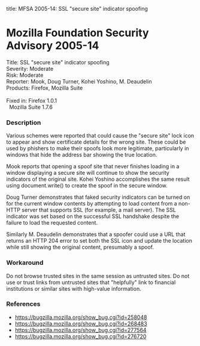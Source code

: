 title: MFSA 2005-14: SSL "secure site" indicator spoofing

<h1>Mozilla Foundation Security Advisory 2005-14</h1>

<p><span class="label">Title:</span>      SSL "secure site" indicator spoofing<br/>
<span class="label">Severity:</span>   Moderate<br/>
<span class="label">Risk:</span>       Moderate<br/>
<span class="label">Reporter:</span>   Mook, Doug Turner, Kohei Yoshino, M. Deaudelin<br/>
<span class="label">Products:</span>   Firefox, Mozilla Suite<br/>
<br/>
<span class="label">Fixed in:</span>   Firefox 1.0.1<br/>
<span class="label">&#160;</span>      Mozilla Suite 1.7.6</p>

<h3>Description</h3>

<p>Various schemes were reported that could cause the "secure site" lock icon
to appear and show certificate details for the wrong site. These could be
used by phishers to make their spoofs look more legitimate, particularly in
windows that hide the address bar showing the true location.</p>

<p>Mook reports that opening a spoof site that never finishes loading in a
window displaying a secure site will continue to show the security indicators
of the original site. Kohei Yoshino accomplishes the same result using
document.write() to create the spoof in the secure window.</p>

<p>Doug Turner demonstrates that faked security indicators can be turned
on for the current window contents by attempting to load content from a
non-HTTP server that supports SSL (for example, a mail server). The SSL
indicator was set based on the successful SSL handshake despite the
failure to load the requested content.</p>

<p>Similarly M. Deaudelin demonstrates that a spoofer could use a
URL that returns an HTTP 204 error to set both the SSL icon and update
the location while still showing the original content, presumably a spoof.</p>

<h3>Workaround</h3>

<p>Do not browse trusted sites in the same session as untrusted sites.
Do not use or trust links from untrusted sites that "helpfully" link
to financial institutions or similar sites with high-value information.</p>

<h3>References</h3>

<ul>
<li><a href="https://bugzilla.mozilla.org/show_bug.cgi?id=258048">
https://bugzilla.mozilla.org/show_bug.cgi?id=258048</a></li>
<li><a href="https://bugzilla.mozilla.org/show_bug.cgi?id=268483">
https://bugzilla.mozilla.org/show_bug.cgi?id=268483</a></li>
<li><a href="https://bugzilla.mozilla.org/show_bug.cgi?id=277564">
https://bugzilla.mozilla.org/show_bug.cgi?id=277564</a></li>
<li><a href="https://bugzilla.mozilla.org/show_bug.cgi?id=276720">
https://bugzilla.mozilla.org/show_bug.cgi?id=276720</a></li>
</ul>



